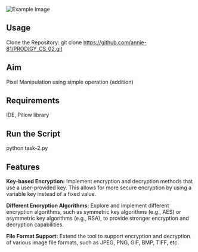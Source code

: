 ![Example Image](https://th.bing.com/th/id/OIP.uU6JnMaYh0-4QlMmvO5tNwHaEu?rs=1&pid=ImgDetMain)

## Usage

Clone the Repository: git clone https://github.com/annie-81/PRODIGY_CS_02.git

## Aim

Pixel Manipulation using simple operation (addition)

## Requirements

IDE, Pillow library

## Run the Script

python task-2.py

## Features

**Key-based Encryption:** Implement encryption and decryption methods that use a user-provided key. This allows for more secure encryption by using a variable key instead of a fixed value.

**Different Encryption Algorithms:** Explore and implement different encryption algorithms, such as symmetric key algorithms (e.g., AES) or asymmetric key algorithms (e.g., RSA), to provide stronger encryption and decryption capabilities.

**File Format Support:** Extend the tool to support encryption and decryption of various image file formats, such as JPEG, PNG, GIF, BMP, TIFF, etc.
